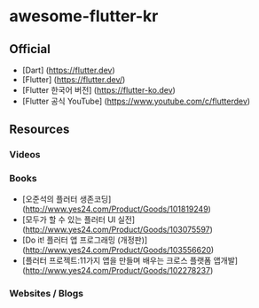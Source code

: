 # awesome-flutter-kr
## Official
- [Dart] (https://flutter.dev)
- [Flutter] (https://flutter.dev/)
- [Flutter 한국어 버전] (https://flutter-ko.dev)
- [Flutter 공식 YouTube] (https://www.youtube.com/c/flutterdev)

## Resources

### Videos

### Books
- [오준석의 플러터 생존코딩] (http://www.yes24.com/Product/Goods/101819249)
- [모두가 할 수 있는 플러터 UI 실전] (http://www.yes24.com/Product/Goods/103075597)
- [Do it! 플러터 앱 프로그래밍 (개정판)] (http://www.yes24.com/Product/Goods/103556620)
- [플러터 프로젝트:11가지 앱을 만들며 배우는 크로스 플랫폼 앱개발] (http://www.yes24.com/Product/Goods/102278237)

### Websites / Blogs
